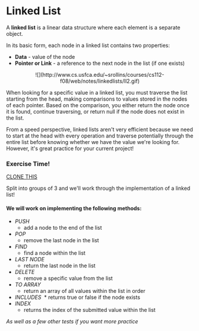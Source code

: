 # Linked List

A **linked list** is a linear data structure where each element is a separate object.

In its basic form, each node in a linked list contains two properties:

* **Data** - value of the node
* **Pointer or Link** - a reference to the next node in the list (if one exists)

<center>
![](http://www.cs.usfca.edu/~srollins/courses/cs112-f08/web/notes/linkedlists/ll2.gif)
</center>

When looking for a specific value in a linked list, you must traverse the list starting from the head, making comparisons to values stored in the nodes of each pointer. Based on the comparison, you either return the node once it is found, continue traversing, or return null if the node does not exist in the list.

From a speed perspective, linked lists aren't very efficient because we need to start at the head with every operation and traverse potentially through the entire list before knowing whether we have the value we're looking for. However, it's great practice for your current project!

### Exercise Time!


[CLONE THIS](https://github.com/mlimberg/ds-linked-list)

Split into groups of 3 and we'll work through the implementation of a linked list! 

#### We will work on implementing the following methods:

* *PUSH* 
  * add a node to the end of the list
* *POP*
  * remove the last node in the list
* *FIND*
  * find a node within the list
* *LAST NODE*
  * return the last node in the list
* *DELETE*
  * remove a specific value from the list
* *TO ARRAY*
  * return an array of all values within the list in order
* *INCLUDES*
  * returns true or false if the node exists
* *INDEX*
  * returns the index of the submitted value within the list
  
_As well as a few other tests if you want more practice_

